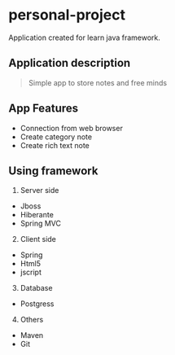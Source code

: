 # personal-project
Application created for learn java framework.
## Application description
> Simple app to store notes and free minds
## App Features
* Connection from web browser
* Create category note
* Create rich text note
## Using framework
1. Server side
* Jboss
* Hiberante
* Spring MVC
2. Client side
* Spring
* Html5
* jscript
3. Database
* Postgress
4. Others
* Maven
* Git
